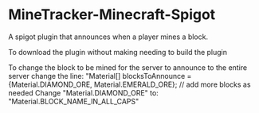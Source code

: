 # MineTracker-Minecraft-Spigot
A spigot plugin that announces when a player mines a block.

To download the plugin without making needing to build the plugin 

To change the block to be mined for the server to announce to the entire server change the line:
"Material[] blocksToAnnounce = {Material.DIAMOND_ORE, Material.EMERALD_ORE}; // add more blocks as needed Change "Material.DIAMOND_ORE" to: "Material.BLOCK_NAME_IN_ALL_CAPS"
